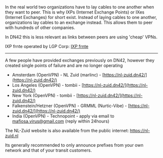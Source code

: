 In the real world two organizations have to lay cables to one another when they want to peer. This is why IXPs (Internet Exchange Points) or IXes (Internet Exchanges) for short exist. Instead of laying cables to one another, organizations lay cables to an exchange instead. This allows them to peer with hundreds of other companies.

In DN42 this is less relevant as links between peers are using 'cheap' VPNs.

IXP frnte operated by LGP Corp: [IXP frnte](/services/IXP-frnte)

---

A few people have provided exchanges previously on DN42, however they created single
points of failure and are no longer operating

* Amsterdam (OpenVPN) - NL Zuid (marlinc) - [https://nl-zuid.dn42/](https://nl-zuid.dn42/)
* Los Angeles (OpenVPN) - tombii - [https://nl-zuid.dn42/](https://nl-zuid.dn42/)
* New York (OpenVPN) - tombii - [https://nl-zuid.dn42/](https://nl-zuid.dn42/)
* Falkenstein/Hetzner (OpenVPN) - GRMML (Nurtic-Vibe) - [https://nl-zuid.dn42/](https://nl-zuid.dn42/)
* India (OpenVPN) - Technopoint - apply via email to mafiosa.virus@gmail.com (reply within 24hours)

The NL-Zuid website is also available from the public internet: https://nl-zuid.nl

Its generally recommended to only announce prefixes from your own network and that of your transit customers.
